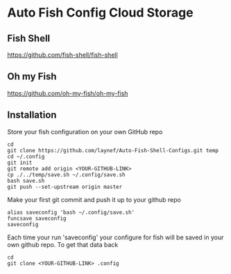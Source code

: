 # Auto Fish Config Cloud Storage

## Fish Shell
https://github.com/fish-shell/fish-shell

## Oh my Fish
https://github.com/oh-my-fish/oh-my-fish

## Installation

Store your fish configuration on your own GitHub repo

```
cd
git clone https://github.com/laynef/Auto-Fish-Shell-Configs.git temp
cd ~/.config
git init
git remote add origin <YOUR-GITHUB-LINK>
cp ./../temp/save.sh ~/.config/save.sh
bash save.sh
git push --set-upstream origin master
```

Make your first git commit and push it up to your github repo

```
alias saveconfig 'bash ~/.config/save.sh'
funcsave saveconfig
saveconfig
```

Each time your run 'saveconfig' your configure for fish will be saved
in your own github repo. To get that data back

```
cd
git clone <YOUR-GITHUB-LINK> .config
```